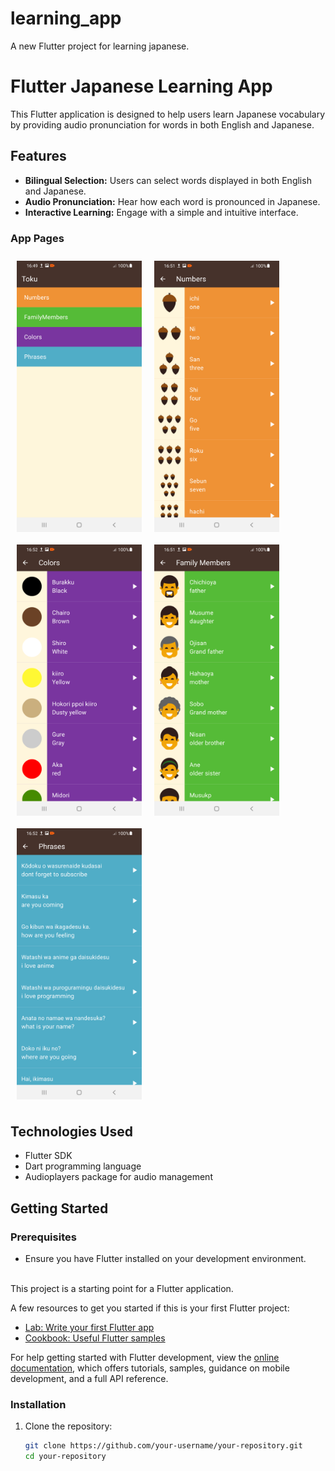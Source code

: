 # learning_app

A new Flutter project for learning japanese.


# Flutter Japanese Learning App

This Flutter application is designed to help users learn Japanese vocabulary by providing audio pronunciation for words in both English and Japanese.

## Features

- **Bilingual Selection:** Users can select words displayed in both English and Japanese.
- **Audio Pronunciation:** Hear how each word is pronounced in Japanese.
- **Interactive Learning:** Engage with a simple and intuitive interface.
### App Pages

<div style="display: flex; flex-wrap: wrap;">
  <img src="LearningAppPhotos/HomePage.png" alt="Home Page" width="200" style="margin: 10px;" />
  <img src="LearningAppPhotos/Numbers.png" alt="Numbers Page" width="200" style="margin: 10px;" />
  <img src="LearningAppPhotos/Colors.png" alt="Colors Page" width="200" style="margin: 10px;" />
  <img src="LearningAppPhotos/FamilyMembers.png" alt="Family Members Page" width="200" style="margin: 10px;" />
  <img src="LearningAppPhotos/Phrases.png" alt="Phrases Page" width="200" style="margin: 10px;" />
</div>

## Technologies Used

- Flutter SDK
- Dart programming language
- Audioplayers package for audio management

## Getting Started

### Prerequisites

- Ensure you have Flutter installed on your development environment.
<br><br>

This project is a starting point for a Flutter application.

A few resources to get you started if this is your first Flutter project:

- [Lab: Write your first Flutter app](https://docs.flutter.dev/get-started/codelab)
- [Cookbook: Useful Flutter samples](https://docs.flutter.dev/cookbook)

For help getting started with Flutter development, view the
[online documentation](https://docs.flutter.dev/), which offers tutorials,
samples, guidance on mobile development, and a full API reference.

### Installation

1. Clone the repository:

   ```bash
   git clone https://github.com/your-username/your-repository.git
   cd your-repository
